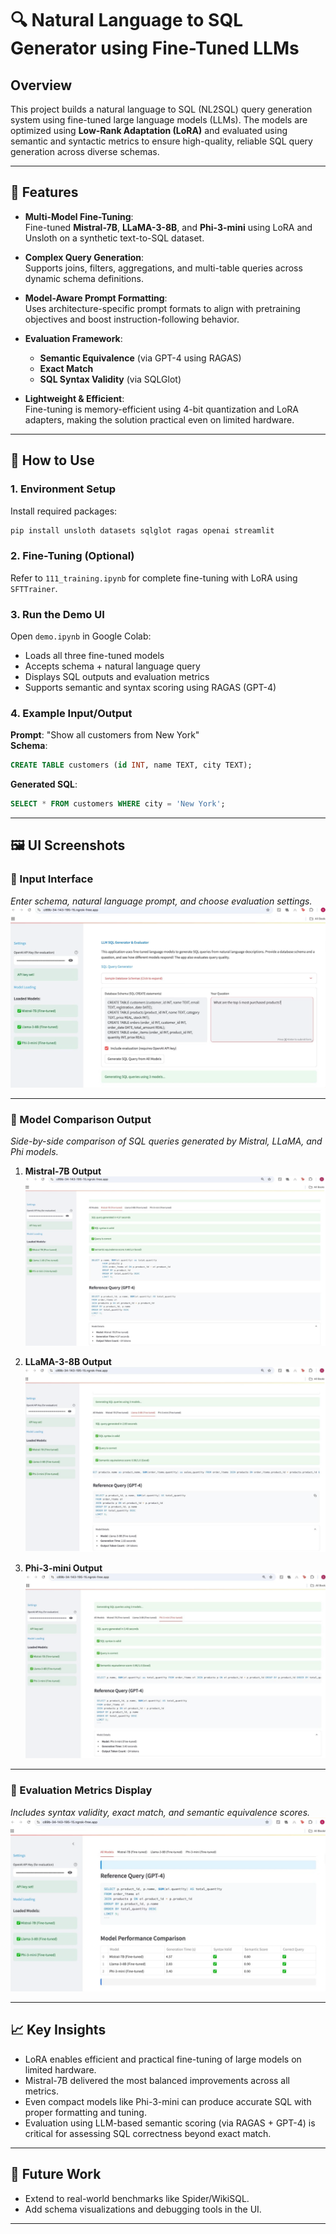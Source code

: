 
# 🔍 Natural Language to SQL Generator using Fine-Tuned LLMs

## Overview

This project builds a natural language to SQL (NL2SQL) query generation system using fine-tuned large language models (LLMs). The models are optimized using **Low-Rank Adaptation (LoRA)** and evaluated using semantic and syntactic metrics to ensure high-quality, reliable SQL query generation across diverse schemas.

---

## 🚀 Features

- **Multi-Model Fine-Tuning**:  
  Fine-tuned **Mistral-7B**, **LLaMA-3-8B**, and **Phi-3-mini** using LoRA and Unsloth on a synthetic text-to-SQL dataset.

- **Complex Query Generation**:  
  Supports joins, filters, aggregations, and multi-table queries across dynamic schema definitions.

- **Model-Aware Prompt Formatting**:  
  Uses architecture-specific prompt formats to align with pretraining objectives and boost instruction-following behavior.

- **Evaluation Framework**:
  - **Semantic Equivalence** (via GPT-4 using RAGAS)  
  - **Exact Match**  
  - **SQL Syntax Validity** (via SQLGlot)

- **Lightweight & Efficient**:  
  Fine-tuning is memory-efficient using 4-bit quantization and LoRA adapters, making the solution practical even on limited hardware.

---

## 🧰 How to Use

### 1. Environment Setup

Install required packages:
```bash
pip install unsloth datasets sqlglot ragas openai streamlit
```

### 2. Fine-Tuning (Optional)

Refer to `111_training.ipynb` for complete fine-tuning with LoRA using `SFTTrainer`.

### 3. Run the Demo UI

Open `demo.ipynb` in Google Colab:

- Loads all three fine-tuned models
- Accepts schema + natural language query
- Displays SQL outputs and evaluation metrics
- Supports semantic and syntax scoring using RAGAS (GPT-4)

### 4. Example Input/Output

**Prompt**: "Show all customers from New York"  
**Schema**:
```sql
CREATE TABLE customers (id INT, name TEXT, city TEXT);
```

**Generated SQL**:
```sql
SELECT * FROM customers WHERE city = 'New York';
```

---

## 🖼️ UI Screenshots

### 🔹 Input Interface

*Enter schema, natural language prompt, and choose evaluation settings.*
![Input Interface](image-1.png)

---

### 🔹 Model Comparison Output


*Side-by-side comparison of SQL queries generated by Mistral, LLaMA, and Phi models.*

1. **Mistral-7B Output**
![Model Output Mistral](image-3.png)

2. **LLaMA-3-8B Output**
![Model Output Llama](image-4.png)

3. **Phi-3-mini Output**
![Model Output Phi](image-5.png)


---

### 🔹 Evaluation Metrics Display

*Includes syntax validity, exact match, and semantic equivalence scores.*
![Model Output](image-2.png)



---

## 📈 Key Insights

- LoRA enables efficient and practical fine-tuning of large models on limited hardware.
- Mistral-7B delivered the most balanced improvements across all metrics.
- Even compact models like Phi-3-mini can produce accurate SQL with proper formatting and tuning.
- Evaluation using LLM-based semantic scoring (via RAGAS + GPT-4) is critical for assessing SQL correctness beyond exact match.

---

## 📌 Future Work

- Extend to real-world benchmarks like Spider/WikiSQL.
- Add schema visualizations and debugging tools in the UI.

---
